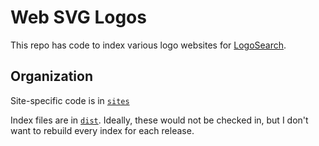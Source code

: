 # Web SVG Logos

This repo has code to index various logo websites for [LogoSearch](https://logosear.ch/).

## Organization

Site-specific code is in [`sites`](sites/)

Index files are in [`dist`](dist/).  Ideally, these would not be checked in, but I don't want to rebuild every index for each release.


